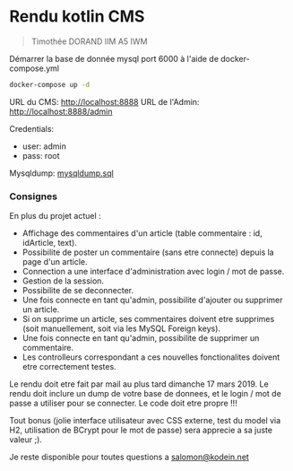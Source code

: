 # Rendu kotlin CMS

> Timothée DORAND IIM A5 IWM

Démarrer la base de donnée mysql port 6000 à l'aide de docker-compose.yml

```bash
docker-compose up -d
```

URL du CMS: [http://localhost:8888](http://localhost:8888)
URL de l'Admin: [http://localhost:8888/admin](http://localhost:8888/admin)

Credentials: 
- user: admin
- pass: root

Mysqldump: [mysqldump.sql]('./mysqldump.sql')



### Consignes


En plus du projet actuel :
- Affichage des commentaires d'un article (table commentaire : id, idArticle, text).
- Possibilite de poster un commentaire (sans etre connecte) depuis la page d'un article.
- Connection a une interface d'administration avec login / mot de passe.
- Gestion de la session.
- Possibilite de se deconnecter.
- Une fois connecte en tant qu'admin, possibilite d'ajouter ou supprimer un article.
- Si on supprime un article, ses commentaires doivent etre supprimes (soit manuellement, soit via les MySQL Foreign keys).
- Une fois connecte en tant qu'admin, possibilite de supprimer un commentaire.
- Les controlleurs correspondant a ces nouvelles fonctionalites doivent etre correctement testes.

Le rendu doit etre fait par mail au plus tard dimanche 17 mars 2019.
Le rendu doit inclure un dump de votre base de donnees, et le login / mot de passe a utiliser pour se connecter.
Le code doit etre propre !!!

Tout bonus (jolie interface utilisateur avec CSS externe, test du model via H2, utilisation de BCrypt pour le mot de passe) sera apprecie a sa juste valeur ;).

Je reste disponible pour toutes questions a salomon@kodein.net
